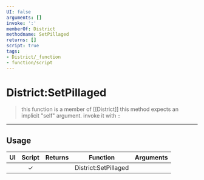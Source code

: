 ```yaml
---
UI: false
arguments: []
invoke: ':'
memberOf: District
methodname: SetPillaged
returns: []
script: true
tags:
- District/_function
- function/script
---
```

# District:SetPillaged
> this function is a member of [[District]]
> this method expects an implicit "self" argument. invoke it with `:`
-----
## Usage
|  UI | Script | Returns | Function | Arguments |
|:---:|:------:|-------:|:--------:|:---------|
| |✓||District:SetPillaged||
